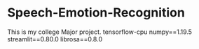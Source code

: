 # Speech-Emotion-Recognition
This is my college Major project.
tensorflow-cpu
numpy==1.19.5
streamlit==0.80.0
librosa==0.8.0
